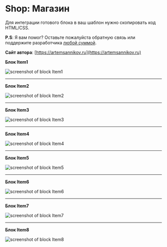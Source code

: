 Shop: Магазин
=====================

Для интеграции готового блока в ваш шаблон нужно скопировать код HTML/CSS.

**P.S**: Я вам помог? Оставьте пожалуйста обратную связь или поддержите разработчика [любой суммой](https://money.yandex.ru/to/41001366550213).

**Сайт автора**: [https://artemsannikov.ru](https://artemsannikov.ru)

**Блок Item1**

![screenshot of block Item1](https://user-images.githubusercontent.com/31792522/69697904-b062e000-1105-11ea-8e40-1197ee032643.jpg)

<hr>

**Блок Item2**

![screenshot of block Item2](https://user-images.githubusercontent.com/31792522/69708837-1f4c3300-111e-11ea-8217-afe6513b49a7.jpg)

<hr>

**Блок Item3**

![screenshot of block Item3](https://user-images.githubusercontent.com/31792522/69711042-31c86b80-1122-11ea-8277-c2b86f859817.jpg)

<hr>

**Блок Item4**

![screenshot of block Item4](https://user-images.githubusercontent.com/31792522/69713101-c1234e00-1125-11ea-9e65-60c3c7a83038.jpg)

<hr>

**Блок Item5**

![screenshot of block Item5](https://user-images.githubusercontent.com/31792522/69713813-0431f100-1127-11ea-88e0-7bbe0d0b14fe.jpg)

<hr>

**Блок Item6**

![screenshot of block Item6](https://user-images.githubusercontent.com/31792522/69723678-02265d00-113c-11ea-9bce-9f15114a0f58.jpg)

<hr>

**Блок Item7**

![screenshot of block Item7]()

<hr>

**Блок Item8**

![screenshot of block Item8]()